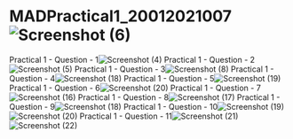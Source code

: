 # MADPractical1_20012021007![Screenshot (6)](https://user-images.githubusercontent.com/110403688/183351354-de23cc56-bd61-4eff-8ef2-ee9f619c76d4.png)
 Practical 1 - Question - 1![Screenshot (4)](https://user-images.githubusercontent.com/110403688/183720564-ed800bd7-56d2-45f0-88d7-32ad9168d32b.png)
 Practical 1 - Question - 2![Screenshot (5)](https://user-images.githubusercontent.com/110403688/183720589-ccbac4a9-b54d-4c2c-a7da-3fc4a52b13f6.png)
 Practical 1 - Question - 3![Screenshot (8)](https://user-images.githubusercontent.com/110403688/183360019-852fae0e-370b-464b-869b-7fd5a2099f55.png)
 Practical 1 - Question - 4![Screenshot (18)](https://user-images.githubusercontent.com/110403688/183853795-1b5b330f-48de-4050-a0bd-a8c1e346d8c3.png)
 Practical 1 - Question - 5![Screenshot (19)](https://user-images.githubusercontent.com/110403688/183855779-652c83d7-3884-456b-a242-262abbba7937.png)
 Practical 1 - Question - 6![Screenshot (20)](https://user-images.githubusercontent.com/110403688/183859358-0d98766e-cc2e-4953-ab61-c2a38f871d97.png)
 Practical 1 - Question - 7![Screenshot (16)](https://user-images.githubusercontent.com/110403688/186212603-fea4675f-dd80-45eb-ba6a-f7441aa2b94c.png)
 Practical 1 - Question - 8![Screenshot (17)](https://user-images.githubusercontent.com/110403688/186213918-94cac65f-7a1f-471a-9031-1f0dde0ad1ca.png)
 Practical 1 - Question - 9![Screenshot (18)](https://user-images.githubusercontent.com/110403688/186216642-44d51693-83da-4faf-99b1-497591e754d4.png)
 Practical 1 - Question - 10![Screenshot (19)](https://user-images.githubusercontent.com/110403688/186218921-ac460840-201f-4780-a86e-149df67f87c2.png)
![Screenshot (20)](https://user-images.githubusercontent.com/110403688/186218942-6a856e57-f114-4f48-8d5e-63d2da2584d3.png)
 Practical 1 - Question - 11![Screenshot (21)](https://user-images.githubusercontent.com/110403688/186223038-a56f6cff-3485-4b9c-9c77-79d4b17983e4.png)
![Screenshot (22)](https://user-images.githubusercontent.com/110403688/186223046-007bb4e5-4a71-420a-8aa4-aa8eaef37f53.png)



